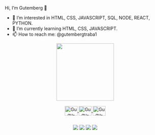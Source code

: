 Hi, I’m Gutemberg 👋

- 👀 I’m interested in HTML, CSS, JAVASCRIPT, SQL, NODE, REACT, PYTHON.
- 🌱 I’m currently learning HTML, CSS, JAVASCRIPT.
- 📫 How to reach me: @gutembergtraba1

<div align="center">
  <a href="https://github.com/OliveiraGutemberg">
  <img height="180em" src="https://github-readme-stats.vercel.app/api?username=OliveiraGutemberg&show_icons=true&theme=dracula&include_all_commits=true&count_private=true"/>

<div style="display: inline_block"><br>
  <img align="center" alt="Gugu-Js" height="30" width="40" src="https://raw.githubusercontent.com/devicons/devicon/master/icons/typescript/typescript-plain .svg">
  <img align="center" alt="Gugu-HTML" height="30" width="40" src="
https://raw.githubusercontent.com/devicons/devicon/master/icons/html5/html5-original .svg">
  <img align="center" alt="Gugu-CSS" height="30" width="40" src="https://raw.githubusercontent.com/devicons/devicon/master/icons/css3/css3-original .svg">
</div>
  
  ##
 
<div>

<a href="https://discord.gg/abfjkCG6" target="_blank"><img src="https://img.shields.io/badge/Discord-7289DA?style=for-the-badge&logo= discord&logoColor=white" target="_blank"></a>
<a href="https://www.instagram.com/oliveira.gugu/" target="_blank"><img src="https://img.shields.io/badge/- Instagram-%23E4405F?style=for-the-badge&logo=instagram&logoColor=white" target="_blank"></a>
<a href = "mailto:gutembergtrabalho@gmail.com"><img src="https://img.shields.io/badge/-Gmail-%23333?style=for-the-badge&logo=gmail&logoColor=white" destino ="_blank"></a>
<a href="https://www.linkedin.com/in/gutemberg-oliveira-61a1b1116/" target="_blank"><img src="https://img.shields.io/badge/LinkedIn-0077B5?style=for-the-badge&logo=linkedin&logoColor=white" target="_blank"></a>


</div>
